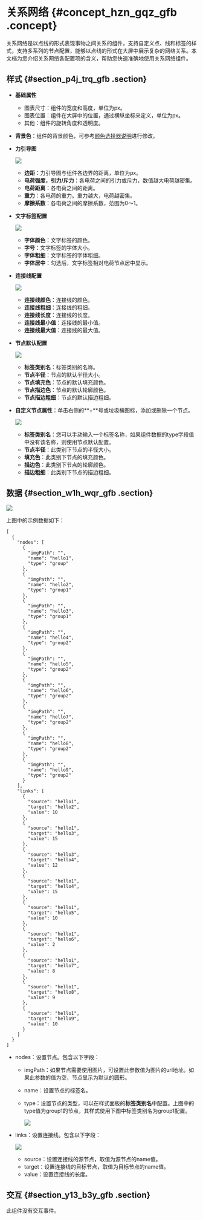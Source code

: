 # 关系网络 {#concept_hzn_gqz_gfb .concept}

关系网络是以点线的形式表现事物之间关系的组件，支持自定义点、线和标签的样式，支持多系列的节点配置，能够以点线的形式在大屏中展示复杂的网络关系。本文档为您介绍关系网络各配置项的含义，帮助您快速准确地使用关系网络组件。

## 样式 {#section_p4j_trq_gfb .section}

-   **基础属性** 

    -   图表尺寸：组件的宽度和高度，单位为px。
    -   图表位置：组件在大屏中的位置，通过横纵坐标来定义，单位为px。
    -   其他：组件的旋转角度和透明度。
-   **背景色**：组件的背景颜色，可参考[颜色选择器说明](intl.zh-CN/用户指南/组件指南/配置项说明.md#section_kdw_vj4_t2b)进行修改。
-   **力引导图**

    ![](http://static-aliyun-doc.oss-cn-hangzhou.aliyuncs.com/assets/img/21857/155894102312998_zh-CN.png)

    -   **边距**：力引导图与组件各边界的距离，单位为px。
    -   **电荷强度，引力/斥力**：各电荷之间的引力或斥力，数值越大电荷越密集。
    -   **电荷距离**：各电荷之间的距离。
    -   **重力**：各电荷的重力。重力越大，电荷越密集。
    -   **摩擦系数**：各电荷之间的摩擦系数，范围为0～1。
-   **文字标签配置**

    ![](http://static-aliyun-doc.oss-cn-hangzhou.aliyuncs.com/assets/img/21857/155894102312999_zh-CN.png)

    -   **字体颜色**：文字标签的颜色。
    -   **字号**：文字标签的字体大小。
    -   **字体粗细**：文字标签的字体粗细。
    -   **字体居中**：勾选后，文字标签相对电荷节点居中显示。
-   **连接线配置**

    ![](http://static-aliyun-doc.oss-cn-hangzhou.aliyuncs.com/assets/img/21857/155894102313002_zh-CN.png)

    -   **连接线颜色**：连接线的颜色。
    -   **连接线粗细**：连接线的粗细。
    -   **连接线长度**：连接线的长度。
    -   **连接线最小值**：连接线的最小值。
    -   **连接线最大值**：连接线的最大值。
-   **节点默认配置**

    ![](http://static-aliyun-doc.oss-cn-hangzhou.aliyuncs.com/assets/img/21857/155894102313012_zh-CN.png)

    -   **标签类别名**：标签类别的名称。
    -   **节点半径**：节点的默认半径大小。
    -   **节点填充色**：节点的默认填充颜色。
    -   **节点描边色**：节点的默认轮廓颜色。
    -   **节点描边粗细**：节点的默认描边粗细。
-   **自定义节点属性**：单击右侧的**+**号或垃圾桶图标，添加或删除一个节点。

    ![](http://static-aliyun-doc.oss-cn-hangzhou.aliyuncs.com/assets/img/21857/155894102313013_zh-CN.png)

    -   **标签类别名**：您可以手动输入一个标签名称，如果组件数据的type字段值中没有该名称，则使用节点默认配置。
    -   **节点半径**：此类别下节点的半径大小。
    -   **填充色**：此类别下节点的填充颜色。
    -   **描边色**：此类别下节点的轮廓颜色。
    -   **描边粗细**：此类别下节点的描边粗细。

## 数据 {#section_w1h_wqr_gfb .section}

![](http://static-aliyun-doc.oss-cn-hangzhou.aliyuncs.com/assets/img/21857/155894102313015_zh-CN.png)

上图中的示例数据如下：

``` {#codeblock_ds8_7cf_x6l}
[
  {
    "nodes": [
      {
        "imgPath": "",
        "name": "hello1",
        "type": "group"
      },
      {
        "imgPath": "",
        "name": "hello2",
        "type": "group1"
      },
      {
        "imgPath": "",
        "name": "hello3",
        "type": "group1"
      },
      {
        "imgPath": "",
        "name": "hello4",
        "type": "group2"
      },
      {
        "imgPath": "",
        "name": "hello5",
        "type": "group2"
      },
      {
        "imgPath": "",
        "name": "hello6",
        "type": "group2"
      },
      {
        "imgPath": "",
        "name": "hello7",
        "type": "group2"
      },
      {
        "imgPath": "",
        "name": "hello8",
        "type": "group2"
      },
      {
        "imgPath": "",
        "name": "hello9",
        "type": "group2"
      }
    ],
    "links": [
      {
        "source": "hello1",
        "target": "hello2",
        "value": 10
      },
      {
        "source": "hello1",
        "target": "hello3",
        "value": 15
      },
      {
        "source": "hello3",
        "target": "hello4",
        "value": 12
      },
      {
        "source": "hello1",
        "target": "hello4",
        "value": 15
      },
      {
        "source": "hello1",
        "target": "hello5",
        "value": 10
      },
      {
        "source": "hello1",
        "target": "hello6",
        "value": 2
      },
      {
        "source": "hello1",
        "target": "hello7",
        "value": 8
      },
      {
        "source": "hello1",
        "target": "hello8",
        "value": 9
      },
      {
        "source": "hello1",
        "target": "hello9",
        "value": 10
      }
    ]
  }
]
```

-   nodes：设置节点。包含以下字段：
    -   imgPath：如果节点需要使用图片，可设置此参数值为图片的url地址。如果此参数的值为空，节点显示为默认的圆形。
    -   name：设置节点的标签名。
    -   type：设置节点的类型，可以在样式面板的**标签类别名**中配置。上图中的type值为group1的节点，其样式使用下图中标签类别名为group1配置。

        ![](http://static-aliyun-doc.oss-cn-hangzhou.aliyuncs.com/assets/img/21857/155894102313018_zh-CN.png)

-   links：设置连接线。包含以下字段：

    ![](http://static-aliyun-doc.oss-cn-hangzhou.aliyuncs.com/assets/img/21857/155894102313017_zh-CN.png)

    -   source：设置连接线的源节点，取值为源节点的name值。
    -   target：设置连接线的目标节点，取值为目标节点的name值。
    -   value：设置连接线的长度。

## 交互 {#section_y13_b3y_gfb .section}

此组件没有交互事件。

